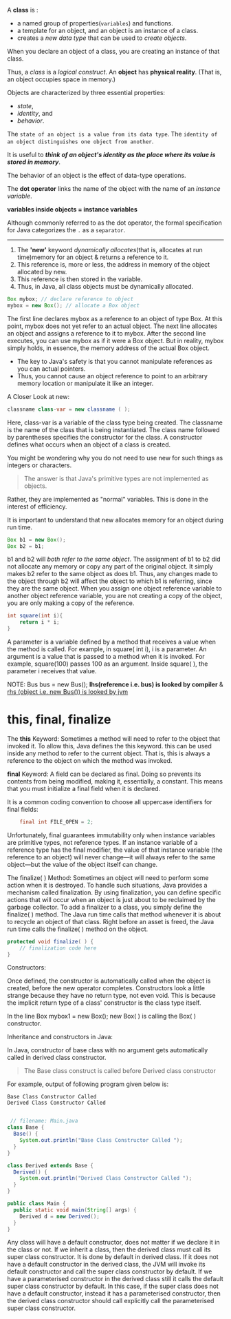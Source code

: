 A **class** is :
 * a named group of properties(`variables`) and functions.
 * a template for an object, and an object is an instance of a class.
 * creates a *new data type* that can be used to *create objects*.


When you declare an object of a class, you are creating an instance of that class.

Thus, a *class* is a *logical construct*. An **object** has **physical reality**. (That is, an object occupies space in memory.)

Objects are characterized by three essential properties: 
 * *state*, 
 * *identity*, and 
 * *behavior*.

The `state of an object is a value from its data type`. The `identity of an object distinguishes one object from another`.

It is useful to ***think of an object's identity as the place where its value is stored in memory***. 

The behavior of an object is the effect of data-type operations.

The **dot operator** links the name of the object with the name of an *instance variable*.

**variables inside objects = instance variables**

Although commonly referred to as the dot operator, the formal specification for Java categorizes the `.` as a `separator`.

-----
 
1. The **'new'** keyword *dynamically allocates*(that is, allocates at run time)memory for an object & returns a reference to it. 
2. This reference is, more or less, the address in memory of the object allocated by new.
3. This reference is then stored in the variable.
4. Thus, in Java, all class objects must be dynamically allocated.

```java
Box mybox; // declare reference to object
mybox = new Box(); // allocate a Box object
```
The first line declares mybox as a reference to an object of type Box. At this point, mybox does not yet refer to an actual object. The next line allocates an object and assigns a reference to it to mybox. After the second line executes, you can use mybox as if it were a Box object. But in reality, mybox simply holds, in essence, the memory address of the actual Box object.

* The key to Java's safety is that you cannot manipulate references as you can actual pointers.
* Thus, you cannot cause an object reference to point to an arbitrary memory location or manipulate it like an integer.

A Closer Look at new:
```java
classname class-var = new classname ( );
```
Here, class-var is a variable of the class type being created. The classname is the name of the class that is being instantiated. The class name followed by parentheses specifies the constructor for the class. A constructor defines what occurs when an object of a class is created.
 
You might be wondering why you do not need to use new for such things as integers or characters.
> The answer is that Java's primitive types are not implemented as objects.

Rather, they are implemented as "normal" variables.
This is done in the interest of efficiency.

It is important to understand that new allocates memory for an object during run time.
```java
Box b1 = new Box();
Box b2 = b1;
```
b1 and b2 will *both refer to the same object*. The assignment of b1 to b2 did not allocate any memory or copy any part of the original object. It simply makes b2 refer to the same object as does b1. Thus, any changes made to the object through b2 will affect the object to which b1 is referring, since they are the same object.
When you assign one object reference variable to another object reference variable, you are not creating a copy of the object, you are only making a copy of the reference.

```java
int square(int i){
    return i * i;
}
```
A parameter is a variable defined by a method that receives a value when the method is called. For example,
in square( int i), i is a parameter. An argument is a value that is passed to a method when it is invoked.
For example, square(100) passes 100 as an argument. Inside square( ), the parameter i receives that value.

NOTE:
Bus bus = new Bus();
**lhs(reference i.e. bus) is looked by compiler** & <u>rhs (object i.e. new Bus()) is looked by jvm</u>



# this, final, finalize

The **this** Keyword: Sometimes a method will need to refer to the object that invoked it. To allow this, Java defines the this keyword. this can be used inside any method to refer to the current object. That is, this is always a reference to the object on which the method was invoked.

**final** Keyword: A field can be declared as final. Doing so prevents its contents from being modified, making it, essentially, a constant. This means that you must initialize a final field when it is declared.

It is a common coding convention to choose all uppercase identifiers for final fields:
```java
    final int FILE_OPEN = 2;
```

Unfortunately, final guarantees immutability only when instance variables are primitive types, not reference types. If an instance variable of a reference type has the final modifier, the value of that instance variable (the reference to an object) will never change—it will always refer to the same object—but the value of the object itself can change.

The finalize( ) Method:
Sometimes an object will need to perform some action when it is destroyed.
To handle such situations, Java provides a mechanism called finalization. By using finalization,
you can define specific actions that will occur when an object is just about to be reclaimed by the garbage collector.
To add a finalizer to a class, you simply define the finalize( ) method. The Java run time calls that method whenever
it is about to recycle an object of that class. Right before an asset is freed, the Java run time calls the finalize( )
method on the object.

```java
protected void finalize( ) {
    // finalization code here
}
```

Constructors:

Once defined, the constructor is automatically called when the object is created, before the new operator completes.
Constructors look a little strange because they have no return type, not even void.
This is because the implicit return type of a class' constructor is the class type itself.

In the line
Box mybox1 = new Box();
new Box( ) is calling the Box( ) constructor.


Inheritance and constructors in Java:

In Java, constructor of base class with no argument gets automatically called in derived class constructor.
> The Base class construct is called before Derived class constructor

For example, output of following program given below is:
```
Base Class Constructor Called
Derived Class Constructor Called
```
```java

 // filename: Main.java
class Base {
  Base() {
    System.out.println("Base Class Constructor Called ");
  }
}

class Derived extends Base {
  Derived() {
    System.out.println("Derived Class Constructor Called ");
  }
}

public class Main {
  public static void main(String[] args) {
    Derived d = new Derived();
  }
}
```
Any class will have a default constructor, does not matter if we declare it in the class or not. If we inherit a class,
then the derived class must call its super class constructor. It is done by default in derived class.
If it does not have a default constructor in the derived class, the JVM will invoke its default constructor and call
the super class constructor by default. If we have a parameterised constructor in the derived class still it calls the
default super class constructor by default. In this case, if the super class does not have a default constructor,
instead it has a parameterised constructor, then the derived class constructor should call explicitly call the
parameterised super class constructor.